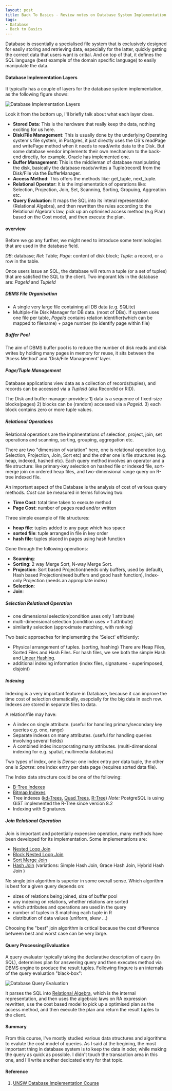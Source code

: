 ```yaml
--- 
layout: post
title: Back To Basics - Review notes on Database System Implementation I
tags: 
- Database
- Back to Basics
---
```


Database is essentially a specialised file system that is exclusively designed for easily storing and retrieving data, especially for the latter, quickly getting the correct data that users want is critial. And on top of that, it defines the SQL language (best example of the domain specific language) to easily manipulate the data.

#### Database Implementation Layers ####

It typically has a couple of layers for the database system implementation, as the following figure shows:

![Database Implementation Layers](../../../../images/dbmsarch.png)

Look it from the bottom up, I'll briefly talk about what each layer does.

- __Stored Data__: This is the hardware that really keep the data, nothing exciting for us here.
- __Disk/File Management__: This is usually done by the underlying Operating system's file system, in Postgres, it just directly uses the OS's readPage and writePage method when it needs to read/write data to the Disk. But some database vendor implements their own mechanism to the back-end directly, for example, Oracle has implemented one.
- __Buffer Management__: This is the middleman of database manipulating the disk, basically the database reads/writes a Tuple(record) from the Disk/File via the BufferManager.
- __Access Method__: This offers the methods like: get_tuple, next_tuple.
- __Relational Operator__: It is the implementation of operations like: Selection, Projection, Join, Set, Scanning, Sorting, Gropuing, Aggreation etc.
- __Query Evaluation__: It maps the SQL into its interal representation (Relational Algebra), and then rewritten the rules according to the Relational Algebra's law, pick up an optimised access method (e.g Plan) based on the Cost model, and then execute the plan.

#### overview ####

Before we go any further, we might need to introduce some terminologies that are used in the database field. 

*DB*: database; *Rel*: Table; *Page*: content of disk block; *Tuple*: a record, or a row in the table.

Once users issue an SQL, the database will return a tuple (or a set of tuples) that are satisfied the SQL to the client. Two imporant Ids in the database are: *PageId* and *TupleId*  

##### DBMS File Organisation #####

- A single very large file containing all DB data (e.g. SQLite)
- Multiple-file Disk Manager for DB data. (most of DBs). If system uses one file per table, *PageId* contains relation identifier(which can be mapped to filename) + page number (to identify page within file)

##### Buffer Pool #####

The aim of DBMS buffer pool is to reduce the number of disk reads and disk writes by holding many pages in memory for reuse, it sits between the 'Acess Method' and 'Disk/File Management' layer.

##### Page/Tuple Management #####
Database applications view data as a collection of records(tuples), and records can be accessed via a *TupleId* (aka RecordId or RID).

The Disk and buffer manager provides: 1) data is a sequence of fixed-size blocks(pages) 2) blocks can be (random) accessed via a *PageId*. 3) each block contains zero or more tuple values.

##### Relational Operations #####

Relational operations are the implmentations of selection, project, join, set operations and scanning, sorting, grouping, aggregation etc.

There are two "dimension of variation" here, one is relational operation (e.g. Selection, Projection, Join, Sort etc) and the other one is file structures (e.g. heap, indexed, hashed etc). Each query method involves an operator and a file structure: like primary-key selection on hashed file or indexed file, sort-merge join on ordered heap files, and two-dimensional range query on R-tree indexed file.

An important aspect of the Database is the analysis of cost of various query methods. *Cost* can be measured in terms following two:

- __Time Cost__: total time taken to execute method
- __Page Cost__: number of pages read and/or written

Three simple example of file structures:

- __heap file__: tuples added to any page which has space
- __sorted file__: tuple arranged in file in key order
- __hash file__: tuples placed in pages using hash function

Gone through the following operations:

- __Scanning__: 
- __Sorting__: 2 way Merge Sort, N-way Merge Sort.
- __Projection__: Sort based Projection(needs only buffers, used by default), Hash based Projection(need buffers and good hash function), Index-only Projection (needs an appropriate index)
- __Selection__:
- __Join__:

##### Selection Relational Operation #####

- one dimensional selection(condition uses only 1 attribute)
- multi-dimensional selection (condition uses > 1 attribute)
- similarity selection (approximate matching, with ranking)

Two basic approaches for implementing the 'Select' efficiently:

- Physical arrangement of tuples. (sorting, hashing)
  There are Heap Files, Sorted Files and Hash Files. For hash files, we see both the simple Hash and [Linear Hashing](http://en.wikipedia.org/wiki/Linear_hashing).
- additional indexing information (index files, signatures - superimposed, disjoint)

##### Indexing #####

Indexing is a very important feature in Database, because it can improve the time cost of selection dramatically, esepcially for the big data in each row. Indexes are stored in separate files to data. 

A relation/file may have:

- A index on single attribute. (useful for handling primary/secondary key queries e.g. one, range)
- Separate indexes on many attributes. (useful for handling queries involving several fields)
- A combined index incorporating many attributes. (multi-dimensional indexing for e.g. spatial, multimedia databases)

Two types of index, one is *Dense*: one index entry per data tuple, the other one is *Sparse*: one index entry per data page (requires sorted data file).

The Index data structure could be one of the following:

- [B-Tree Indexes](http://en.wikipedia.org/wiki/B-tree)
- [Bitmap Indexes](http://en.wikipedia.org/wiki/Bitmap_index)
- Tree indexes ([kd-Trees](http://en.wikipedia.org/wiki/K-d_tree), [Quad Trees](http://en.wikipedia.org/wiki/Quadtree), [R-Tree](http://en.wikipedia.org/wiki/R-tree)) 
  *Note:* PostgreSQL is using GiST implemented the R-Tree since version 8.2
- Indexing with Signatures.

##### Join Relational Operation #####

Join is important and potentially expensive operation, many methods have been developed for its implementation. Some implementations are:

- [Nested Loop Join](http://en.wikipedia.org/wiki/Nested_loop_join)
- [Block Nested Loop Join](http://en.wikipedia.org/wiki/Block_nested_loop)
- [Sort Merge Join](http://en.wikipedia.org/wiki/Sort-merge_join)
- [Hash Join](http://en.wikipedia.org/wiki/Hash_join) (variations: Simple Hash Join, Grace Hash Join, Hybrid Hash Join )

No single join algorithm is superior in some overall sense. Which algorithm is best for a given query depends on:

- sizes of relations being joined, size of buffer pool
- any indexing on relations, whether relations are sorted
- which attributes and operations are used in the query
- number of tuples in S matching each tuple in R
- distribution of data values (uniform, skew ...)

Choosing the "best" join algorithm is critical because the cost difference between best and worst case can be very large.

#### Query Processing/Evaluation ####

A query evaluator typically taking the declarative description of query (in SQL), determines plan for answering query and then executes method via DBMS engine to produce the result tuples. Following fingure is an internals of the query evaluation "black-box":

![Database Query Evaluation](../../../../images/qproc0.png)

It parses the SQL into [Relational Algebra](http://en.wikipedia.org/wiki/Relational_algebra), which is the internal representation, and then uses the algebraic laws on RA expression rewritten, use the cost based model to pick up a optimised plan as the access method, and then execute the plan and return the result tuples to the client.

#### Summary ####

From this course, I've mostly studied various data structures and algorithms to evalute the cost model of queries. As I said at the begining, the most important thing in database system is to keep the data in oder, while making the query as quick as possible. I didn't touch the transaction area in this one, and I'll write another dedicated entry for that topic.

#### Reference ####
1. [UNSW Database Implementation Course](http://mahler.cse.unsw.edu.au/webcms2/course/index.php?cid=2249)
